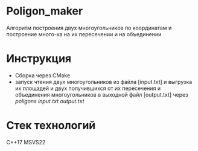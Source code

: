 # Poligon_maker
Алгоритм построения двух многоугольников по координатам и построение много-ка на их пересечении и на объединении

# Инструкция
- Сборка через CMake
- запуск чтения двух многоугольников из файла [input.txt] и выгрузка их площадей и двух получившихся от их пересечения и объединения многоугольников в выходной файл [output.txt] через  *poligons input.txt output.txt*

# Стек технологий
C++17 MSVS22
